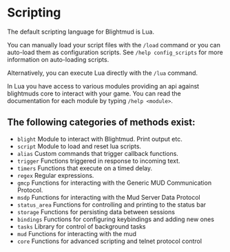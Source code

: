 # Scripting

The default scripting language for Blightmud is Lua.

You can manually load your script files with the `/load` command or you can 
auto-load them as configuration scripts. 
See `/help config_scripts` for more information on auto-loading scripts.

Alternatively, you can execute Lua directly with the `/lua` command.

In Lua you have access to various modules providing an api against blightmuds
core to interact with your game. You can read the documentation for each module
by typing `/help <module>`.

## The following categories of methods exist:
- `blight`      Module to interact with Blightmud. Print output etc.
- `script`      Module to load and reset lua scripts.
- `alias`       Custom commands that trigger callback functions.
- `trigger`     Functions triggered in response to incoming text.
- `timers`      Functions that execute on a timed delay.
- `regex`       Regular expressions.
- `gmcp`        Functions for interacting with the Generic MUD Communication Protocol.
- `msdp`        Functions for interacting with the Mud Server Data Protocol
- `status_area` Functions for controlling and printing to the status bar
- `storage`     Functions for persisting data between sessions
- `bindings`    Functions for configuring keybindings and adding new ones
- `tasks`       Library for control of background tasks
- `mud`         Functions for interacting with the mud
- `core`        Functions for advanced scripting and telnet protocol control
